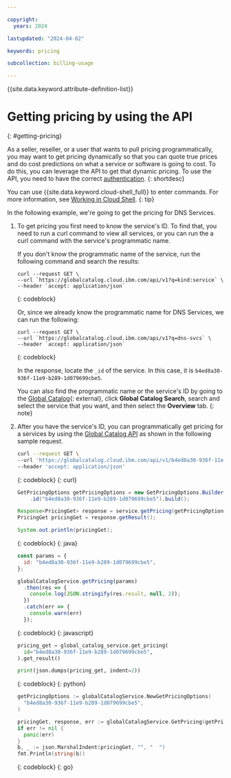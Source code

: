 ```yaml
---

copyright:
  years: 2024

lastupdated: "2024-04-02"

keywords: pricing

subcollection: billing-usage

---
```


{{site.data.keyword.attribute-definition-list}}

# Getting pricing by using the API
{: #getting-pricing}

As a seller, reseller, or a user that wants to pull pricing programmatically, you may want to get pricing dynamically so that you can quote true prices and do cost predictions on what a service or software is going to cost. To do this, you can leverage the API to get that dynamic pricing. To use the API, you need to have the correct [authentication](/apidocs/resource-catalog/global-catalog#authentication).
{: shortdesc}

You can use {{site.data.keyword.cloud-shell_full}} to enter commands. For more information, see [Working in Cloud Shell](/docs/cloud-shell?topic=cloud-shell-shell-ui).
{: tip}

In the following example, we're going to get the pricing for DNS Services.

1. To get pricing you first need to know the service's ID. To find that, you need to run a curl command to view all services, or you can run the a curl command with the service's programmatic name.

   If you don't know the programmatic name of the service, run the following command and search the results:

   ```
   curl --request GET \
   --url `https://globalcatalog.cloud.ibm.com/api/v1?q=kind:service` \
   --header `accept: application/json`
   ```
   {: codeblock}

   Or, since we already know the programmatic name for DNS Services, we can run the following:

   ```
   curl --request GET \
   --url `https://globalcatalog.cloud.ibm.com/api/v1?q=dns-svcs` \
   --header `accept: application/json`
   ```
   {: codeblock}

   In the response, locate the `_id` of the service. In this case, it is `b4ed8a30-936f-11e9-b289-1d079699cbe5`.

   You can also find the programmatic name or the service's ID by going to the [Global Catalog](https://globalcatalog.cloud.ibm.com/){: external}, click **Global Catalog Search**, search and select the service that you want, and then select the **Overview** tab.
   {: note}

2. After you have the service's ID, you can programmatically get pricing for a services by using the [Global Catalog API](/apidocs/resource-catalog/global-catalog#get-pricing) as shown in the following sample request.

   ```sh
   curl --request GET \
   --url 'https://globalcatalog.cloud.ibm.com/api/v1/b4ed8a30-936f-11e9-b289-1d079699cbe5' \
   --header 'accept: application/json'
   ```
   {: codeblock}
   {: curl}

   ```java
   GetPricingOptions getPricingOptions = new GetPricingOptions.Builder()
       .id("b4ed8a30-936f-11e9-b289-1d079699cbe5").build();

   Response<PricingGet> response = service.getPricing(getPricingOptions).execute();
   PricingGet pricingGet = response.getResult();

   System.out.println(pricingGet);
   ```
   {: codeblock}
   {: java}

   ```javascript
   const params = {
     id: "b4ed8a30-936f-11e9-b289-1d079699cbe5",
   };

   globalCatalogService.getPricing(params)
     .then(res => {
       console.log(JSON.stringify(res.result, null, 2));
     })
     .catch(err => {
       console.warn(err)
     });
   ```
   {: codeblock}
   {: javascript}

   ```python
   pricing_get = global_catalog_service.get_pricing(
     id="b4ed8a30-936f-11e9-b289-1d079699cbe5",
   ).get_result()

   print(json.dumps(pricing_get, indent=2))
   ```
   {: codeblock}
   {: python}

   ```go
   getPricingOptions := globalCatalogService.NewGetPricingOptions(
     "b4ed8a30-936f-11e9-b289-1d079699cbe5",
   )

   pricingGet, response, err := globalCatalogService.GetPricing(getPricingOptions)
   if err != nil {
     panic(err)
   }
   b, _ := json.MarshalIndent(pricingGet, "", "  ")
   fmt.Println(string(b))
   ```
   {: codeblock}
   {: go}
